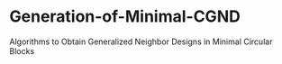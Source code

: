 # Generation-of-Minimal-CGND
Algorithms to Obtain Generalized Neighbor Designs in Minimal Circular Blocks

